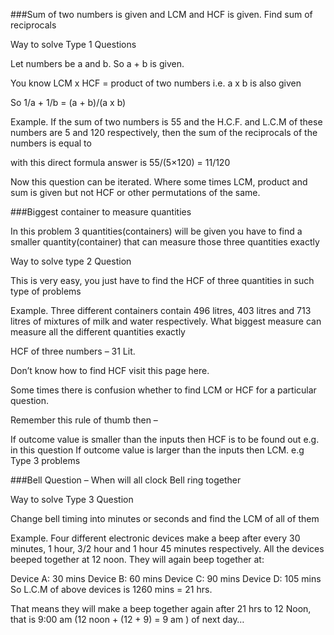###Sum of two numbers is given and LCM and HCF is given. Find sum of reciprocals

Way to solve Type 1 Questions

Let numbers be a and b. So a + b is given. 

You know LCM x HCF = product of two numbers i.e. a x b is also given

So 1/a + 1/b = (a + b)/(a x b)

Example. If the sum of two numbers is 55 and the H.C.F. and L.C.M of these numbers are 5 and 120 respectively, then the sum of the reciprocals of the numbers is equal to

with this direct formula answer is 55/(5×120) = 11/120

Now this question can be iterated. Where some times LCM, product and sum is given but not HCF or other permutations of the same.

###Biggest container to measure quantities

In this problem 3 quantities(containers) will be given you have to find a smaller quantity(container) that can measure those three quantities exactly

Way to solve type 2 Question

This is very easy, you just have to find the HCF of three quantities in such type of problems

Example.  Three different containers contain 496 litres, 403 litres and 713 litres of mixtures of milk and water respectively. What biggest measure can measure all the different quantities exactly

HCF of three numbers – 31 Lit.

Don’t know how to find HCF visit this page here.

Some times there is confusion whether to find LCM or HCF for a particular question.

Remember this rule of thumb then –

If outcome value is smaller than the inputs then HCF is to be found out e.g. in this question
If outcome value is larger than the inputs then LCM. e.g Type 3 problems

###Bell Question – When will all clock Bell ring together

Way to solve Type 3 Question

Change bell timing into minutes or seconds and find the LCM of all of them

Example. Four different electronic devices make a beep after every 30 minutes, 1 hour, 3/2 hour and 1 hour 45 minutes respectively. All the devices beeped together at 12 noon. They will again beep together at:

Device A: 30 mins
Device B: 60 mins
Device C: 90 mins
Device D: 105 mins
So L.C.M of above devices is 1260 mins = 21 hrs.

That means they will make a beep together again after 21 hrs to 12 Noon, that is 9:00 am (12 noon + (12 + 9) = 9 am ) of next day…
